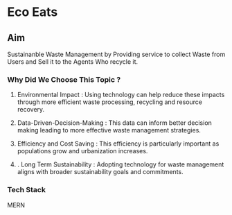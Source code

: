 # Eco Eats



## Aim

Sustainanble Waste Management by Providing service to collect Waste from Users and Sell it to the Agents Who recycle it.

### Why Did We Choose This Topic ?

1. Environmental Impact : Using technology can help reduce these impacts through more efficient waste processing, recycling and resource recovery.

2. Data-Driven-Decision-Making : This data can inform better decision making leading to more effective waste management strategies.

3. Efficiency and Cost Saving : This efficiency is particularly important as populations grow and urbanization increases.

4. . Long Term Sustainability : Adopting technology for waste management aligns with broader sustainability goals and commitments.

### Tech Stack

MERN


